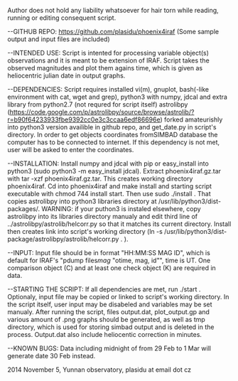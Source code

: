 Author does not hold any liability whatsoever for hair torn while reading, running or editing consequent script.

--GITHUB REPO: 
https://github.com/plasidu/phoenix4iraf  (Some sample output and input files are included)

--INTENDED USE: 
Script is intented for processing variable object(s) observations and it is meant to be extension of IRAF. Script takes the observed magnitudes and plot them agains time, which is given as heliocentric julian date in output graphs.

--DEPENDENCIES: 
Script requires installed vi(m), gnuplot, bash(-like environment with cat, wget and grep), python3 with numpy, jdcal and extra library from python2.7 (not requred for script itself) astrolibpy (https://code.google.com/p/astrolibpy/source/browse/astrolib/?r=b90f64233933fbe9392cc0e3c3ccaa6edf86696e) forked amateurishly into python3 version availible in github repo, and get_date.py in script's directory. In order to get objects coordinates fromSIMBAD database the computer has to be connected to internet. If this dependency is not met, user will be asked to enter the coordinates.

--INSTALLATION:
Install numpy and jdcal with pip or easy_install into python3 (sudo python3 -m easy_install jdcal).
Extract phoenix4iraf.gz.tar with tar -xzf phoenix4iraf.gz.tar. This creates working directory phoenix4iraf.
Cd into phoenix4iraf and make install and starting script executable with chmod 744 install start.
Then use sudo ./install .
That copies astrolibpy into python3 libraries directory at /usr/lib/python3/dist-packages/. WARNING: if your puthon3 is instaled elsewhere, copy astrolibpy into its libraries directory manualy and edit third line of ../astrolibpy/astrolib/helcorr.py so that it matches its current directory. Install then creates link into script's working directory (ln -s /usr/lib/python3/dist-package/astrolibpy/astrolib/helcorr.py . ). 

--INPUT: 
Input file should be in format "HH:MM:SS  MAG  ID", which is default for IRAF's "pdump files*mag* "otime, mag, id"", time is UT. One comparison object (C) and at least one check object (K) are required in data.

--STARTING THE SCRIPT: 
If all dependencies are met, run ./start . Optionaly, input file may be copied or linked to script's working directory. In the script itself, user input may be disabeled and variables may be set manualy. After running the script, files output.dat, plot_output.gp and various amount of .png graphs should be generated, as well as tmp directory, which is used for storing simbad output and is deleted in the process. Output.dat also include heliocentic correction in minutes.


--KNOWN BUGS: 
Data including midnight of from 29 Feb to 1 Mar will generate date 30 Feb instead.



2014 November 5, Yunnan observatory, plasidu at email dot cz
